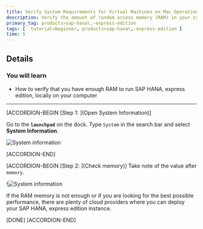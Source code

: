```yaml
---
title: Verify System Requirements for Virtual Machines on Mac Operating System
description: Verify the amount of random access memory (RAM) in your system if you are using a Mac computer.
primary_tag: products>sap-hana\,-express-edition
tags: [  tutorial>beginner, products>sap-hana\,-express-edition ]
time: 5
---
```



## Details
### You will learn  
- How to verify that you have enough RAM to run SAP HANA, express edition, locally on your computer

---

[ACCORDION-BEGIN [Step 1: ](Open System Information)]

Go to the **`launchpad`** on the dock. Type `System` in the search bar and select **System Information**.

![System information](1.png)


[ACCORDION-END]


[ACCORDION-BEGIN [Step 2: ](Check memory)]
Take note of the value after `memory`.

!![System information](2.png)

If the RAM memory is not enough or if you are looking for the best possible performance, there are plenty of cloud providers where you can deploy your SAP HANA, express edition instance.

[DONE]
[ACCORDION-END]
